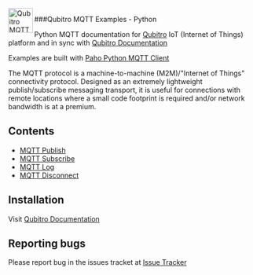 <img align="left" width="50" height="50" src="https://cdn.jsdelivr.net/npm/programming-languages-logos/src/python/python.png" alt="Qubitro MQTT Examples - Python"/>

###Qubitro MQTT Examples - Python

Python MQTT documentation for [Qubitro](www.qubitro.com) IoT (Internet of Things) platform and in sync with [Qubitro Documentation](docs.qubitro.com)

Examples are built with [Paho Python MQTT Client](https://github.com/eclipse/paho.mqtt.python)

The MQTT protocol is a machine-to-machine (M2M)/"Internet of Things" connectivity protocol. Designed as an extremely lightweight publish/subscribe messaging transport, it is useful for connections with remote locations where a small code footprint is required and/or network bandwidth is at a premium.

Contents
--------

* [MQTT Publish](./qubitro_mqtt_publish.py)
* [MQTT Subscribe](./qubitro_mqtt_subscribe.py)
* [MQTT Log](./qubitro_mqtt_log.py)
* [MQTT Disconnect](./qubitro_mqtt_disconnect.py)

Installation
------------

Visit [Qubitro Documentation](https://docs.qubitro.com/client-guides/setup-device/python)

Reporting bugs
------------

Please report bug in the issues tracket at [Issue Tracker](https://github.com/qubitro/qubitro-docs/issues)